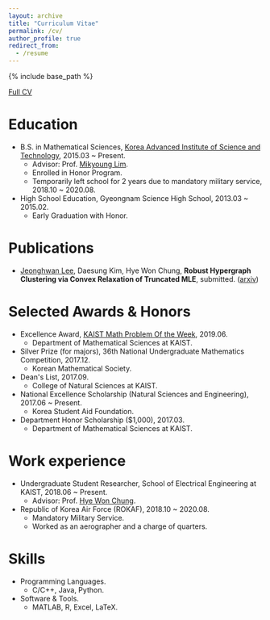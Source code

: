 ```yaml
---
layout: archive
title: "Curriculum Vitae"
permalink: /cv/
author_profile: true
redirect_from:
  - /resume
---
```


{% include base_path %}

[Full CV](/files/CV_Brian.pdf)

Education
======
* B.S. in Mathematical Sciences, [Korea Advanced Institute of Science and Technology](https://www.kaist.ac.kr/en/), 2015.03 ~ Present.
  * Advisor: Prof. [Mikyoung Lim](https://www.mikyounglim.net/home).
  * Enrolled in Honor Program.
  * Temporarily left school for 2 years due to mandatory military service, 2018.10 ~ 2020.08.
* High School Education, Gyeongnam Science High School, 2013.03 ~ 2015.02.
  * Early Graduation with Honor.
  
Publications
======
* <ins>Jeonghwan Lee</ins>, Daesung Kim, Hye Won Chung, **Robust Hypergraph Clustering via Convex Relaxation of Truncated MLE**, submitted. ([arxiv](https://arxiv.org/abs/2003.10038))
  
Selected Awards & Honors
======
* Excellence Award, [KAIST Math Problem Of the Week](https://mathsci.kaist.ac.kr/pow/), 2019.06.
  * Department of Mathematical Sciences at KAIST.
* Silver Prize (for majors), 36th National Undergraduate Mathematics Competition, 2017.12.
  * Korean Mathematical Society.
* Dean's List, 2017.09.
   * College of Natural Sciences at KAIST.
* National Excellence Scholarship (Natural Sciences and Engineering), 2017.06 ~ Present.
   * Korea Student Aid Foundation.
* Department Honor Scholarship ($1,000), 2017.03.
   * Department of Mathematical Sciences at KAIST.

Work experience
======

* Undergraduate Student Researcher, School of Electrical Engineering at KAIST, 2018.06 ~ Present.
  * Advisor: Prof. [Hye Won Chung](https://iids.kaist.ac.kr/home).
* Republic of Korea Air Force (ROKAF), 2018.10 ~ 2020.08.
  * Mandatory Military Service.
  * Worked as an aerographer and a charge of quarters.
  
Skills
======

* Programming Languages.
  * C/C++, Java, Python.
* Software & Tools.
  * MATLAB, R, Excel, LaTeX.


